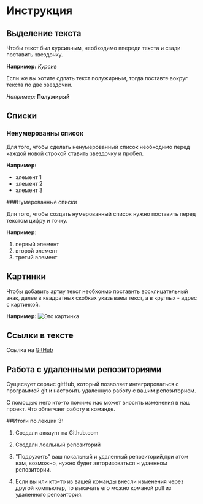 # Инструкция 

## Выделение текста

Чтобы текст был курсивным, необходимо впереди текста и сзади поставить звездочку.

**Например:** *Курсив*

Если же вы хотите сдлать текст полужирным, тогда поставте аокруг текста по две звездочки.

*Например:* **Полужирый**

## Списки

### Ненумерованны список

Для того, чтобы сделать ненумерованный список необходимо перед каждой новой строкой ставить звездочку и пробел.

**Например:**


* элемент 1
* элемент 2 
* элемент 3 


###Нумерованные списки

Для того, чтобы создать нумерованный список нужно поставить перед текстом цифру и точку.

**Например:**

1. первый элемент
2. второй элемент
3. третий элемент

## Картинки

Чтобы добавить артиу  текст необхоимо поставить восклицательный знак, далее в квадратных скобках указываем текст, а в круглых - адрес с картинкой. 

**Например:** ![Это картинка](%D0%BF.jpg)

## Cсылки в тексте

Ссылка на [GitHub](https://github.com/)



## Работа с удаленными репозиториями 


Сущесвует сервис gitHub, который позволяет интегрироваться с программой git и настроить удаленную работу с вашим репозиторием.

С помощью него кто-то помимо нас может вносить изменения в наш проект. Что облегчает работу в команде. 

##Итоги по лекции 3:

1. Создали аккаунт на Github.com

2. Создали лоальный репозиторий 

3. "Подружить" ваш локальный и удаленный репозиторий,при этом вам, возможно, нужно будет авторизоваться н удаенном репозитории.

4. Если вы или кто-то из вашей команды внесли изменения через другой компьютер, то выкачать его можно команой pull из удаленного репозитория. 







